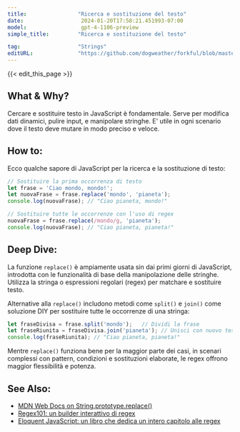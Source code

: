 ```yaml
---
title:                "Ricerca e sostituzione del testo"
date:                  2024-01-20T17:58:21.451993-07:00
model:                 gpt-4-1106-preview
simple_title:         "Ricerca e sostituzione del testo"

tag:                  "Strings"
editURL:              "https://github.com/dogweather/forkful/blob/master/content/it/javascript/searching-and-replacing-text.md"
---
```


{{< edit_this_page >}}

## What & Why?
Cercare e sostituire testo in JavaScript è fondamentale. Serve per modifica dati dinamici, pulire input, e manipolare stringhe. E' utile in ogni scenario dove il testo deve mutare in modo preciso e veloce.

## How to:
Ecco qualche sapore di JavaScript per la ricerca e la sostituzione di testo:

```javascript
// Sostituire la prima occorrenza di testo
let frase = 'Ciao mondo, mondo!';
let nuovaFrase = frase.replace('mondo', 'pianeta');
console.log(nuovaFrase); // "Ciao pianeta, mondo!"

// Sostituire tutte le occorrenze con l'uso di regex
nuovaFrase = frase.replace(/mondo/g, 'pianeta');
console.log(nuovaFrase); // "Ciao pianeta, pianeta!"
```

## Deep Dive:
La funzione `replace()` è ampiamente usata sin dai primi giorni di JavaScript, introdotta con le funzionalità di base della manipolazione delle stringhe. Utilizza la stringa o espressioni regolari (regex) per matchare e sostituire testo.

Alternative alla `replace()` includono metodi come `split()` e `join()` come soluzione DIY per sostituire tutte le occorrenze di una stringa:

```javascript
let fraseDivisa = frase.split('mondo');   // Dividi la frase
let fraseRiunita = fraseDivisa.join('pianeta'); // Unisci con nuovo testo
console.log(fraseRiunita); // "Ciao pianeta, pianeta!"
```

Mentre `replace()` funziona bene per la maggior parte dei casi, in scenari complessi con pattern, condizioni e sostituzioni elaborate, le regex offrono maggior flessibilità e potenza.

## See Also:
- [MDN Web Docs on String.prototype.replace()](https://developer.mozilla.org/en-US/docs/Web/JavaScript/Reference/Global_Objects/String/replace)
- [Regex101: un builder interattivo di regex](https://regex101.com/)
- [Eloquent JavaScript: un libro che dedica un intero capitolo alle regex](https://eloquentjavascript.net/09_regexp.html)
